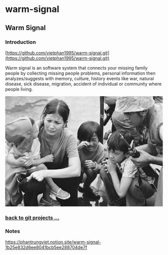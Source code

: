 # warm-signal

## Warm Signal

### Introduction

[https://github.com/vietphan1995/warm-signal.git](https://github.com/vietphan1995/warm-signal.git)

Warm signal is an software system that connects your missing family people by collecting missing people problems, personal information then analyzes/suggests with memory, culture, history events like war, natural disease, sick disease, migration, accident of individual or community where people living.

![image.png](image.png)

### [back to git projects …](https://github.com/vietphan1995/projects)

### Notes
https://phantrungviet.notion.site/warm-signal-1b25e832d6ee8041bcb5ee288704de7f